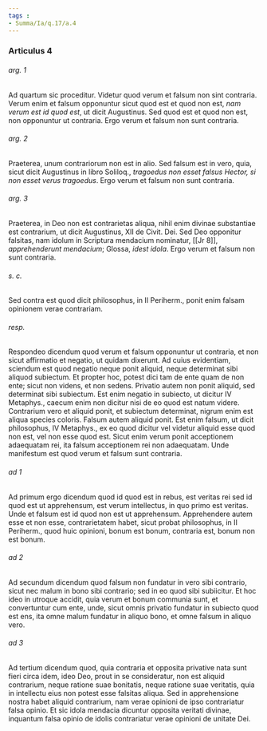```yaml
---
tags : 
- Summa/Ia/q.17/a.4
---
```


### Articulus 4

###### arg. 1
Ad quartum sic proceditur. Videtur quod verum et falsum non sint contraria. Verum enim et falsum opponuntur sicut quod est et quod non est, *nam verum est id quod est*, ut dicit Augustinus. Sed quod est et quod non est, non opponuntur ut contraria. Ergo verum et falsum non sunt contraria.

###### arg. 2
Praeterea, unum contrariorum non est in alio. Sed falsum est in vero, quia, sicut dicit Augustinus in libro Soliloq., *tragoedus non esset falsus Hector, si non esset verus tragoedus*. Ergo verum et falsum non sunt contraria.

###### arg. 3
Praeterea, in Deo non est contrarietas aliqua, nihil enim divinae substantiae est contrarium, ut dicit Augustinus, XII de Civit. Dei. Sed Deo opponitur falsitas, nam idolum in Scriptura mendacium nominatur, [[Jr 8]], *apprehenderunt mendacium*; Glossa, *idest idola*. Ergo verum et falsum non sunt contraria.

###### s. c.
Sed contra est quod dicit philosophus, in II Periherm., ponit enim falsam opinionem verae contrariam.

###### resp.
Respondeo dicendum quod verum et falsum opponuntur ut contraria, et non sicut affirmatio et negatio, ut quidam dixerunt. Ad cuius evidentiam, sciendum est quod negatio neque ponit aliquid, neque determinat sibi aliquod subiectum. Et propter hoc, potest dici tam de ente quam de non ente; sicut non videns, et non sedens. Privatio autem non ponit aliquid, sed determinat sibi subiectum. Est enim negatio in subiecto, ut dicitur IV Metaphys., caecum enim non dicitur nisi de eo quod est natum videre. Contrarium vero et aliquid ponit, et subiectum determinat, nigrum enim est aliqua species coloris. Falsum autem aliquid ponit. Est enim falsum, ut dicit philosophus, IV Metaphys., ex eo quod dicitur vel videtur aliquid esse quod non est, vel non esse quod est. Sicut enim verum ponit acceptionem adaequatam rei, ita falsum acceptionem rei non adaequatam. Unde manifestum est quod verum et falsum sunt contraria.

###### ad 1
Ad primum ergo dicendum quod id quod est in rebus, est veritas rei sed id quod est ut apprehensum, est verum intellectus, in quo primo est veritas. Unde et falsum est id quod non est ut apprehensum. Apprehendere autem esse et non esse, contrarietatem habet, sicut probat philosophus, in II Periherm., quod huic opinioni, bonum est bonum, contraria est, bonum non est bonum.

###### ad 2
Ad secundum dicendum quod falsum non fundatur in vero sibi contrario, sicut nec malum in bono sibi contrario; sed in eo quod sibi subiicitur. Et hoc ideo in utroque accidit, quia verum et bonum communia sunt, et convertuntur cum ente, unde, sicut omnis privatio fundatur in subiecto quod est ens, ita omne malum fundatur in aliquo bono, et omne falsum in aliquo vero.

###### ad 3
Ad tertium dicendum quod, quia contraria et opposita privative nata sunt fieri circa idem, ideo Deo, prout in se consideratur, non est aliquid contrarium, neque ratione suae bonitatis, neque ratione suae veritatis, quia in intellectu eius non potest esse falsitas aliqua. Sed in apprehensione nostra habet aliquid contrarium, nam verae opinioni de ipso contrariatur falsa opinio. Et sic idola mendacia dicuntur opposita veritati divinae, inquantum falsa opinio de idolis contrariatur verae opinioni de unitate Dei.


